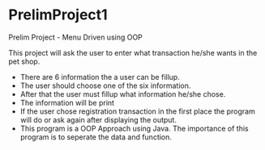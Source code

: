 # PrelimProject1
Prelim Project - Menu Driven using OOP 

This project will ask the user to enter what transaction he/she wants in the pet shop. 
- There are 6 information the a user can be fillup.
- The user should choose one of the six information.
- After that the user must fillup what information he/she chose.
- The information will be print
- If the user chose registration transaction in the first place the program will do or ask again after displaying the output.
- This program is a OOP Approach using Java. The importance of this program is to seperate the data and function. 
